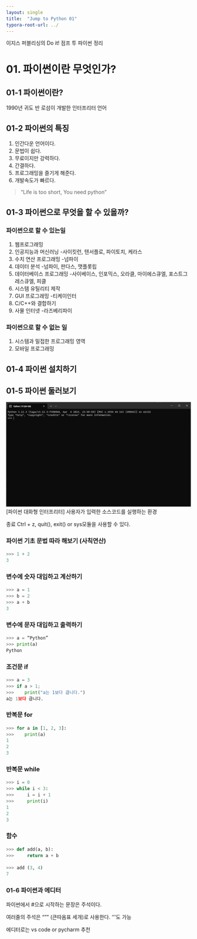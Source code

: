 ```yaml
---
layout: single
title:  "Jump to Python 01"
typora-root-url: ../
---
```


이지스 퍼블리싱의 Do it! 점프 투 파이썬 정리

# 01. 파이썬이란 무엇인가?

## 01-1 파이썬이란?

1990년 귀도 반 로섬이 개발한 인터프리터 언어

## 01-2 파이썬의 특징

1. 인간다운 언어이다.
2. 문법이 쉽다.
3. 무료이지만 강력하다.
4. 간결하다.
5. 프로그래밍을 즐기게 해준다.
6. 개발속도가 빠르다. 

> “Life is too short, You need python”
> 

## 01-3 파이썬으로 무엇을 할 수 있을까?

### 파이썬으로 할 수 있는일

1. 웹프로그래밍
2. 인공지능과 머신러닝 -사이킷런, 텐서플로, 파이토치, 케라스
3. 수치 연산 프로그래밍 -넘파이
4. 데이터 분석 -넘파이, 판다스, 맷플롯립
5. 데이터베이스 프로그래밍 -사이베이스, 인포믹스, 오라클, 마이에스큐엘, 포스트그레스큐엘, 피클
6. 시스템 유틸리티 제작
7. GUI 프로그래밍 -티케이인터
8. C/C++와 결합하기
9. 사물 인터넷 -라즈베리파이

### 파이썬으로 할 수 없는 일

1. 시스템과 밀접한 프로그래밍 영역
2. 모바일 프로그래밍

## 01-4 파이썬 설치하기

## 01-5 파이썬 둘러보기

![img1](/images/2023-12-04-Jump-to-Python01/img1.png)[파이썬 대화형 인터프리터] 사용자가 입력한 소스코드를 실행하는 환경

종료 Ctrl + z, quit(), exit() or sys모듈을 사용할 수 있다.

### 파이썬 기초 문법 따라 해보기 (사칙연산)

```python
>>> 1 + 2
3
```

### 변수에 숫자 대입하고 계산하기

```python
>>> a = 1
>>> b = 2
>>> a + b
3
```

### 변수에 문자 대입하고 출력하기

```python
>>> a = “Python”
>>> print(a)
Python
```

### 조건문 if

```python
>>> a = 3
>>> if a > 1;
>>>    print("a는 1보다 큽니다.")
a는 1보다 큽니다.
```

### 반복문 for

```python
>>> for a in [1, 2, 3]:
>>>    print(a)
1
2
3
```

### 반복문 while

```python
>>> i = 0
>>> while i < 3:
>>>     i = i + 1
>>>     print(i)
1
2
3
```

### 함수

```python
>>> def add(a, b):
>>>     return a + b

>>> add (3, 4)
7
```

### 01-6 파이썬과 에디터

파이썬에서 #으로 시작하는 문장은 주석이다.

여러줄의 주석은 “”” (큰따옴표 세개)로 사용한다. ‘’’도 가능

에디터로는 vs code or pycharm 추천
